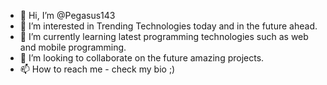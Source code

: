 - 👋 Hi, I’m @Pegasus143
- 👀 I’m interested in Trending Technologies today and in the future ahead.
- 🌱 I’m currently learning latest programming technologies such as web and mobile programming.
- 💞️ I’m looking to collaborate on the future amazing projects.
- 📫 How to reach me - check my bio ;)

